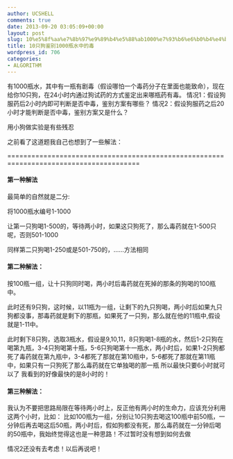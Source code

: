 ```yaml
---
author: UCSHELL
comments: true
date: 2013-09-20 03:05:09+00:00
layout: post
slug: 10%e5%8f%aa%e7%8b%97%e9%89%b4%e5%88%ab1000%e7%93%b6%e6%b0%b4%e4%b8%ad%e7%9a%84%e6%af%92
title: 10只狗鉴别1000瓶水中的毒
wordpress_id: 706
categories:
- ALGORITHM
---
```


有1000瓶水，其中有一瓶有剧毒（假设哪怕一个毒药分子在里面也能致命），现在给你10只狗，在24小时内通过狗试药的方式鉴定出来哪瓶药有毒。
情况1：假设狗服药后2小时内即可判断是否中毒，鉴别方案有哪些？
情况2：假设狗服药之后20小时才能判断是否中毒，鉴别方案又是什么？

用小狗做实验是有些残忍

之前看了这道题我自己也想到了一些解法：

=======================================================================================

#### 第一种解法

最简单的自然就是二分:

将1000瓶水编号1-1000

让第一只狗喝1-500的，等待两小时，如果这只狗死了，那么毒药就在1-500只呢，否则501-1000

同样第二只狗喝1-250或是501-750的，……方法相同


#### 第二种解法：

按100瓶一组，让十只狗同时喝，两小时后毒药就在死掉的那条的狗喝的100瓶中。

此时还有9只狗，这时候，以11瓶为一组，让剩下的九只狗喝，两小时后如果九只狗都没事，那毒药就是剩下的那瓶，如果死了一只狗，那么就在他的11瓶中,假设就是1-11中。


此时剩下8只狗，选取3瓶水，假设是9,10,11，8只狗喝1-8瓶的水，然后1-2只狗在喝第九瓶，3-4只狗喝第十瓶，5-6只狗喝第十一瓶水，两小时后，如果1-2只狗都死了毒药就在第九瓶中，3-4都死了那就在第10瓶中，5-6都死了那就在第11瓶中，如果只有一只狗死了那么毒药就在它单独喝的那一瓶
所以最快只要6小时就可以了
我看到的好像最快的是8小时的！

#### 第三种解法：

我认为不要把思路局限在等待两小时上，反正他有两小时的生命力，应该充分利用这两个小时，比如：
比如100瓶为一组，分别让10只狗去喝这100瓶中前50瓶，一分钟后再去喝这后50瓶，两小时后，假如狗都没有死，那么毒药就在一分钟后喝的50瓶中，我始终觉得这也是一种思路！不过暂时没有想到如何去做



情况2还没有去考虑！以后再说吧！



